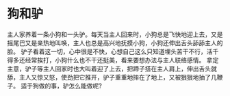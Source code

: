 # 狗和驴
主人家养着一条小狗和一头驴。每天当主人回来时，小狗总是飞快地迎上去，又是摇尾巴又是亲热地叫唤，主人也总是高兴地抚摸小狗，小狗还伸出舌头舔舔主人的脸。 
驴子看着这一切，心中很是不快，心想自己这么只知道埋头苦干不行，活千得多还经常挨打，小狗什么也不干还挺美，看来要想办法与主人联络感情。 
拿定主意，驴子等主人回家时也大叫着迎了上去，把蹄子搭在主人肩上，伸出舌头就舔，主人又惊又怒，使劲把它推开，驴子重重地摔在了地上，又被狠狠地抽了几鞭子。 
适于狗做的事，驴怎么能做呢?
  